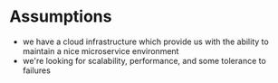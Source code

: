 # Assumptions
- we have a cloud infrastructure which provide us with the ability to maintain a nice microservice environment
- we're looking for scalability, performance, and some tolerance to failures